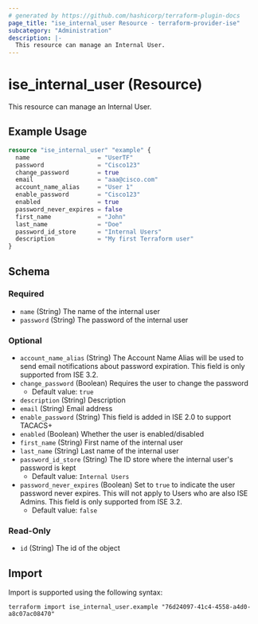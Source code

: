 ```yaml
---
# generated by https://github.com/hashicorp/terraform-plugin-docs
page_title: "ise_internal_user Resource - terraform-provider-ise"
subcategory: "Administration"
description: |-
  This resource can manage an Internal User.
---
```


# ise_internal_user (Resource)

This resource can manage an Internal User.

## Example Usage

```terraform
resource "ise_internal_user" "example" {
  name                   = "UserTF"
  password               = "Cisco123"
  change_password        = true
  email                  = "aaa@cisco.com"
  account_name_alias     = "User 1"
  enable_password        = "Cisco123"
  enabled                = true
  password_never_expires = false
  first_name             = "John"
  last_name              = "Doe"
  password_id_store      = "Internal Users"
  description            = "My first Terraform user"
}
```

<!-- schema generated by tfplugindocs -->
## Schema

### Required

- `name` (String) The name of the internal user
- `password` (String) The password of the internal user

### Optional

- `account_name_alias` (String) The Account Name Alias will be used to send email notifications about password expiration. This field is only supported from ISE 3.2.
- `change_password` (Boolean) Requires the user to change the password
  - Default value: `true`
- `description` (String) Description
- `email` (String) Email address
- `enable_password` (String) This field is added in ISE 2.0 to support TACACS+
- `enabled` (Boolean) Whether the user is enabled/disabled
- `first_name` (String) First name of the internal user
- `last_name` (String) Last name of the internal user
- `password_id_store` (String) The ID store where the internal user's password is kept
  - Default value: `Internal Users`
- `password_never_expires` (Boolean) Set to `true` to indicate the user password never expires. This will not apply to Users who are also ISE Admins. This field is only supported from ISE 3.2.
  - Default value: `false`

### Read-Only

- `id` (String) The id of the object

## Import

Import is supported using the following syntax:

```shell
terraform import ise_internal_user.example "76d24097-41c4-4558-a4d0-a8c07ac08470"
```
